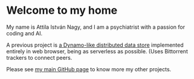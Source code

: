 # Welcome to my home

My name is Attila István Nagy, and I am a psychiatrist with a passion for coding and AI.


A previous project is [a Dynamo-like distributed data
store](https://attish.github.io/bugout-dynamo-concept/bugout-dynamo-concept.html)
implemented entirely in web browser, being as serverless as possible. (Uses
Bittorrent trackers to connect peers.

Please see [my main GitHub page](https://github.com/attish/) to know more my other projects.

